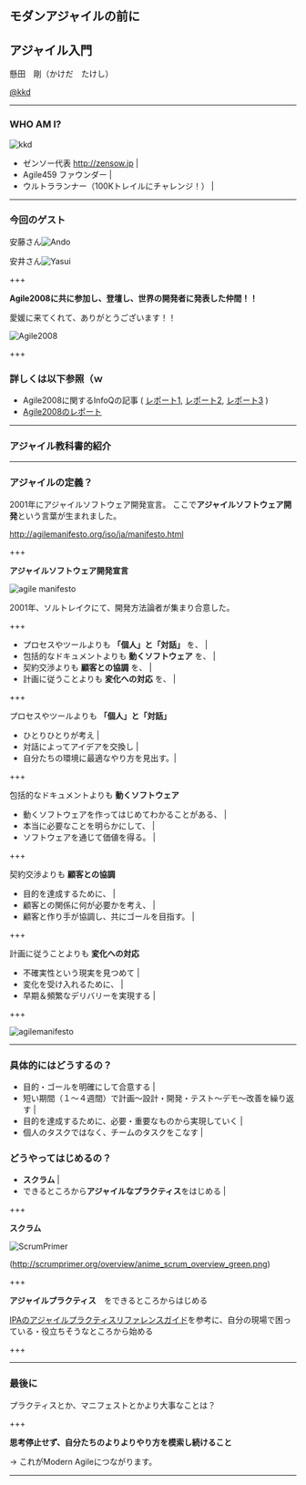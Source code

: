 ## モダンアジャイルの前に
## アジャイル入門

懸田　剛（かけだ　たけし）

[@kkd](https://twitter.com/kkd)

---
### WHO AM I?

![kkd](https://cdn-images-1.medium.com/fit/c/120/120/1*oITgiKFXKPhYzpALU3Z-rw.png)

- ゼンソー代表 http://zensow.jp |
- Agile459 ファウンダー |
- ウルトラランナー（100Kトレイルにチャレンジ！） |

---
### 今回のゲスト

安藤さん![Ando](https://c.s-microsoft.com/ja-jp/CMSImages/img_do01_01.png?version=33c7a70c-01ad-61ed-2d42-a1a0816b266b)

安井さん![Yasui](http://xpjug.com/wp-content/uploads/2015/09/yattom8.png)

+++

**Agile2008に共に参加し、登壇し、世界の開発者に発表した仲間！！**

愛媛に来てくれて、ありがとうございます！！

![Agile2008](https://u214375.dl.dropboxusercontent.com/u/214375/images/agile2008_photo.png)

+++

### 詳しくは以下参照（ｗ ###

- Agile2008に関するInfoQの記事 ( [レポート1](https://www.infoq.com/jp/articles/agile2008_teamgoyattom_1), [レポート2](
https://www.infoq.com/jp/articles/agile2008_teamgoyattom_2), [レポート3](https://www.infoq.com/jp/articles/agile2008_teamgoyattom_3) )
- [Agile2008のレポート](https://www.slideshare.net/kkd/xp2008-agile20082-presentation)

---

### アジャイル教科書的紹介

---

### アジャイルの定義？

2001年にアジャイルソフトウェア開発宣言。
ここで**アジャイルソフトウェア開発**という言葉が生まれました。

 http://agilemanifesto.org/iso/ja/manifesto.html

+++

**アジャイルソフトウェア開発宣言**

![agile manifesto](https://image.slidesharecdn.com/briefhistoryofagilemovement-160227022652/95/5-8-638.jpg?cb=1456548455)

2001年、ソルトレイクにて、開発方法論者が集まり合意した。

+++

- プロセスやツールよりも **「個人」と「対話」** を、 |
- 包括的なドキュメントよりも **動くソフトウェア** を、 |
- 契約交渉よりも **顧客との協調** を、 |
- 計画に従うことよりも **変化への対応** を、 |

+++

プロセスやツールよりも **「個人」と「対話」**

- ひとりひとりが考え |
- 対話によってアイデアを交換し |
- 自分たちの環境に最適なやり方を見出す。|

+++

包括的なドキュメントよりも **動くソフトウェア**

- 動くソフトウェアを作ってはじめてわかることがある、 |
- 本当に必要なことを明らかにして、 |
- ソフトウェアを通じて価値を得る。 |

+++

契約交渉よりも **顧客との協調**

- 目的を達成するために、 |
- 顧客との関係に何が必要かを考え、 |
- 顧客と作り手が協調し、共にゴールを目指す。 |

+++

計画に従うことよりも **変化への対応**

- 不確実性という現実を見つめて |
- 変化を受け入れるために、 |
- 早期＆頻繁なデリバリーを実現する |

+++

![agilemanifesto](https://u214375.dl.dropboxusercontent.com/u/214375/images/agilemanifesto_bigpicture.png)

---

### 具体的にはどうするの？

- 目的・ゴールを明確にして合意する |
- 短い期間（１〜４週間）で計画〜設計・開発・テスト〜デモ〜改善を繰り返す |
- 目的を達成するために、必要・重要なものから実現していく |
- 個人のタスクではなく、チームのタスクをこなす |


### どうやってはじめるの？

* **スクラム** |
* できるところから**アジャイルなプラクティス**をはじめる |

+++

**スクラム**

![ScrumPrimer](http://scrumprimer.org/overview/anime_scrum_overview_green.png)

(http://scrumprimer.org/overview/anime_scrum_overview_green.png)

+++

**アジャイルプラクティス**　をできるところからはじめる

[IPAのアジャイルプラクティスリファレンスガイド](http://www.ipa.go.jp/sec/softwareengineering/reports/20130319.html)を参考に、自分の現場で困っている・役立ちそうなところから始める

+++

---

### 最後に

プラクティスとか、マニフェストとかより大事なことは？

+++

**思考停止せず、自分たちのよりよりやり方を模索し続けること**

→ これがModern Agileにつながります。

---
